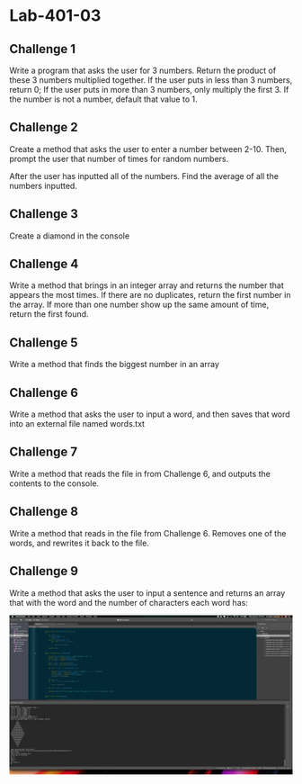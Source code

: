 # Lab-401-03

## Challenge 1
Write a program that asks the user for 3 numbers. Return the product of these 3 numbers multiplied together. If the user puts in less than 3 numbers, return 0; If the user puts in more than 3 numbers, only multiply the first 3. If the number is not a number, default that value to 1.

## Challenge 2
Create a method that asks the user to enter a number between 2-10. Then, prompt the user that number of times for random numbers.

After the user has inputted all of the numbers. Find the average of all the numbers inputted.

## Challenge 3
Create a diamond in the console

## Challenge 4
Write a method that brings in an integer array and returns the number that appears the most times. If there are no duplicates, return the first number in the array. If more than one number show up the same amount of time, return the first found.

## Challenge 5
Write a method that finds the biggest number in an array

## Challenge 6
Write a method that asks the user to input a word, and then saves that word into an external file named words.txt

## Challenge 7
Write a method that reads the file in from Challenge 6, and outputs the contents to the console.

## Challenge 8
Write a method that reads in the file from Challenge 6. Removes one of the words, and rewrites it back to the file.

## Challenge 9
Write a method that asks the user to input a sentence and returns an array that with the word and the number of characters each word has:

![Screen Shot](./assets/labThree.png)